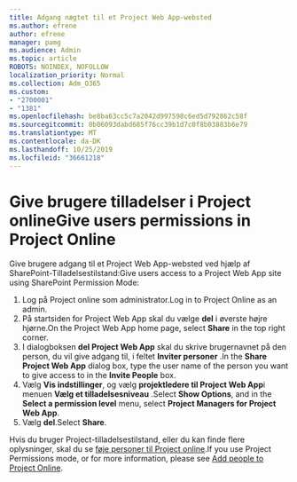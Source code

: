 ```yaml
---
title: Adgang nægtet til et Project Web App-websted
ms.author: efrene
author: efrene
manager: pamg
ms.audience: Admin
ms.topic: article
ROBOTS: NOINDEX, NOFOLLOW
localization_priority: Normal
ms.collection: Adm_O365
ms.custom:
- "2700001"
- "1381"
ms.openlocfilehash: be8ba63cc5c7a2042d997598c6ed5d792862c58f
ms.sourcegitcommit: 0b06093dabd685f76cc39b1d7c0f8b03883b6e79
ms.translationtype: MT
ms.contentlocale: da-DK
ms.lasthandoff: 10/25/2019
ms.locfileid: "36661218"
---
```

# <a name="give-users-permissions-in-project-online"></a><span data-ttu-id="b0985-102">Give brugere tilladelser i Project online</span><span class="sxs-lookup"><span data-stu-id="b0985-102">Give users permissions in Project Online</span></span>

<span data-ttu-id="b0985-103">Give brugere adgang til et Project Web App-websted ved hjælp af SharePoint-Tilladelsestilstand:</span><span class="sxs-lookup"><span data-stu-id="b0985-103">Give users access to a Project Web App site using SharePoint Permission Mode:</span></span>

1. <span data-ttu-id="b0985-104">Log på Project online som administrator.</span><span class="sxs-lookup"><span data-stu-id="b0985-104">Log in to Project Online as an admin.</span></span>
2. <span data-ttu-id="b0985-105">På startsiden for Project Web App skal du vælge **del** i øverste højre hjørne.</span><span class="sxs-lookup"><span data-stu-id="b0985-105">On the Project Web App home page, select **Share** in the top right corner.</span></span>
3. <span data-ttu-id="b0985-106">I dialogboksen **del Project Web App** skal du skrive brugernavnet på den person, du vil give adgang til, i feltet **Inviter personer** .</span><span class="sxs-lookup"><span data-stu-id="b0985-106">In the **Share Project Web App** dialog box, type the user name of the person you want to give access to in the **Invite People** box.</span></span>
4. <span data-ttu-id="b0985-107">Vælg **Vis indstillinger**, og vælg **projektledere til Project Web App**i menuen **Vælg et tilladelsesniveau** .</span><span class="sxs-lookup"><span data-stu-id="b0985-107">Select **Show Options**, and in the **Select a permission level** menu, select **Project Managers for Project Web App**.</span></span>
5. <span data-ttu-id="b0985-108">Vælg **del**.</span><span class="sxs-lookup"><span data-stu-id="b0985-108">Select **Share**.</span></span>

<span data-ttu-id="b0985-109">Hvis du bruger Project-tilladelsestilstand, eller du kan finde flere oplysninger, skal du se [føje personer til Project online](https://docs.microsoft.com/projectonline/step-2-add-people-to-project-online).</span><span class="sxs-lookup"><span data-stu-id="b0985-109">If you use Project Permissions mode, or for more information, please see [Add people to Project Online](https://docs.microsoft.com/projectonline/step-2-add-people-to-project-online).</span></span>
